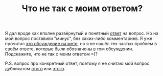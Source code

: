 ﻿---
title: "Что не так с моим ответом?"
se.owner.user_id: 532877
se.owner.display_name: "Зонтик"
se.owner.link: "https://ru.meta.stackoverflow.com/users/532877/%d0%97%d0%be%d0%bd%d1%82%d0%b8%d0%ba"
se.link: "https://ru.meta.stackoverflow.com/questions/12325/%d0%a7%d1%82%d0%be-%d0%bd%d0%b5-%d1%82%d0%b0%d0%ba-%d1%81-%d0%bc%d0%be%d0%b8%d0%bc-%d0%be%d1%82%d0%b2%d0%b5%d1%82%d0%be%d0%bc"
se.question_id: 12325
se.post_type: question
---
<p>Я дал вроде как вполне развёрнутый и понятный <a href="https://ru.stackoverflow.com/questions/1490868/%D0%9A%D0%B0%D0%BA-%D0%BC%D0%BE%D0%B6%D0%BD%D0%BE-%D1%80%D0%B5%D0%B0%D0%BB%D0%B8%D0%B7%D0%BE%D0%B2%D0%B0%D1%82%D1%8C-%D1%81%D0%BA%D1%80%D0%B8%D0%BF%D1%82-%D0%B4%D0%BB%D1%8F-%D1%80%D0%B0%D0%B1%D0%BE%D1%82%D1%8B-%D1%81-%D1%8F%D0%B7%D1%8B%D0%BA%D0%BE%D0%B2%D1%8B%D0%BC-%D0%B8%D0%BD%D1%82%D0%B5%D1%80%D1%84%D0%B5%D0%B9%D1%81%D0%BE%D0%BC-%D0%B2-%D0%B2%D0%B8%D0%BD%D0%B4%D0%BE%D0%B2%D1%81/1491222#1491222">ответ</a> на вопрос. Но на мой вопрос поставили &quot;минус&quot;, без каких-либо комментариев. Я уже прочитал <a href="https://ru.meta.stackoverflow.com/questions/277/%D0%93%D0%BE%D0%BB%D0%BE%D1%81%D0%B0-%D0%BF%D1%80%D0%BE%D1%82%D0%B8%D0%B2-%D0%B1%D0%B5%D0%B7-%D0%BA%D0%B0%D0%BA%D0%B8%D1%85-%D0%BB%D0%B8%D0%B1%D0%BE-%D0%BF%D0%BE%D1%8F%D1%81%D0%BD%D0%B5%D0%BD%D0%B8%D0%B9">это обсуждение на мете</a>, но я не нашёл тех частых проблем в своём ответе, которые были обозначены в том обсуждении. Подскажите, что не так с моим ответом =(?</p>
<p>P.S. вопрос про конкретный ответ, поэтому я не считаю мой вопрос дубликатом <a href="https://ru.meta.stackoverflow.com/questions/277/%D0%93%D0%BE%D0%BB%D0%BE%D1%81%D0%B0-%D0%BF%D1%80%D0%BE%D1%82%D0%B8%D0%B2-%D0%B1%D0%B5%D0%B7-%D0%BA%D0%B0%D0%BA%D0%B8%D1%85-%D0%BB%D0%B8%D0%B1%D0%BE-%D0%BF%D0%BE%D1%8F%D1%81%D0%BD%D0%B5%D0%BD%D0%B8%D0%B9">этого</a> или <a href="https://ru.meta.stackoverflow.com/questions/12222/%d0%9a%d0%b0%d0%ba-%d0%bf%d0%be%d0%bd%d1%8f%d1%82%d1%8c-%d1%87%d1%82%d0%be-%d0%bd%d0%b5-%d1%82%d0%b0%d0%ba-%d1%81-%d0%be%d1%82%d0%b2%d0%b5%d1%82%d0%be%d0%bc">этого</a>.</p>
